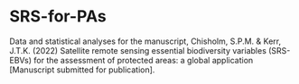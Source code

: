 # SRS-for-PAs
Data and statistical analyses for the manuscript, Chisholm, S.P.M. &amp; Kerr, J.T.K. (2022) Satellite remote sensing essential biodiversity variables (SRS-EBVs) for the assessment of protected areas: a global application [Manuscript submitted for publication].

